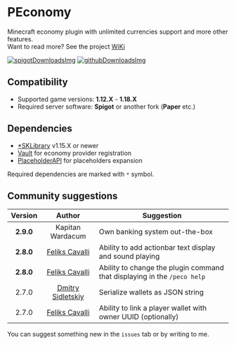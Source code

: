 [spigotDownloadsImg]: https://img.shields.io/spiget/downloads/73827?label=spigotmc%20downloads&color=B440D1&style=for-the-badge
[spigotDownloads]: https://www.spigotmc.org/resources/peconomy.73827/

[githubDownloadsImg]: https://img.shields.io/github/downloads/SoKnight/PEconomy/total.svg?label=github%20downloads&color=B440D1&style=for-the-badge
[githubDownloads]: https://github.com/SoKnight/PEconomy/releases/latest

# PEconomy
Minecraft economy plugin with unlimited currencies support and more other features.<br>
Want to read more? See the project [WiKi](https://github.com/SoKnight/PEconomy/wiki)

[![spigotDownloadsImg]][spigotDownloads] [![githubDownloadsImg]][githubDownloads]

## Compatibility
- Supported game versions: **1.12.X** - **1.18.X**
- Required server software: **Spigot** or another fork (**Paper** etc.)

## Dependencies
- [*SKLibrary](https://github.com/SoKnight/SKLibrary) v1.15.X or newer
- [Vault](https://github.com/MilkBowl/Vault) for economy provider registration
- [PlaceholderAPI](https://github.com/PlaceholderAPI/PlaceholderAPI) for placeholders expansion

Required dependencies are marked with `*` symbol.

## Community suggestions
| Version | Author | Suggestion |
|:---:|:---:|---|
| **2.9.0** | Kapitan Wardacum | Own banking system out-the-box |
| **2.8.0** | [Feliks Cavalli](https://github.com/whereareiam) | Ability to add actionbar text display and sound playing |
| **2.8.0** | [Feliks Cavalli](https://github.com/whereareiam) | Ability to change the plugin command that displaying in the `/peco help` |
| 2.7.0 | [Dmitry Sidletskiy](https://vk.com/dmtrsdltsk) | Serialize wallets as JSON string |
| 2.7.0 | [Feliks Cavalli](https://github.com/whereareiam) | Ability to link a player wallet with owner UUID (optionally) |

You can suggest something new in the `issues` tab or by writing to me.
